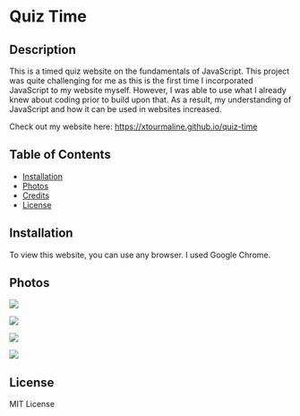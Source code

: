 # Quiz Time

## Description

This is a timed quiz website on the fundamentals of JavaScript. This project was quite challenging for me as this is the first time I incorporated JavaScript to my website myself. However, I was able to use what I already knew about coding prior to build upon that. As a result, my understanding of JavaScript and how it can be used in websites increased.

Check out my website here: https://xtourmaline.github.io/quiz-time

## Table of Contents

- [Installation](#installation)
- [Photos](#photos)
- [Credits](#credits)
- [License](#license)

## Installation

To view this website, you can use any browser. I used Google Chrome.

## Photos

![](https://cdn.discordapp.com/attachments/790308309466087424/1163516151670767798/image.png?ex=653fdbdb&is=652d66db&hm=5c3e4e24fc056ae6a8df82b5c032ee088eef1320c254abf2d017e0700dd14c0d&)

![](https://cdn.discordapp.com/attachments/790308309466087424/1163516440075325572/image.png?ex=653fdc20&is=652d6720&hm=5f253aab3a8439c48c6e123bc9439a46288cb3533badaf39c197e52fa139d375&)

![](https://cdn.discordapp.com/attachments/790308309466087424/1163516296072274081/image.png?ex=653fdbfe&is=652d66fe&hm=f3a5fc660e3f4576e2d1d42e1638848c2b1cfdbbe03d0207ae1d5c613f907d3f&)

![](https://cdn.discordapp.com/attachments/790308309466087424/1163516689669963827/image.png?ex=653fdc5b&is=652d675b&hm=980c584100d272adefc003525a0790eedf5185ac540709233604c9d832b13016&)

## License

MIT License
